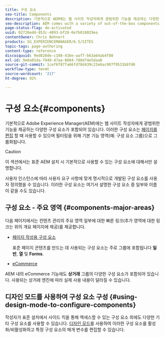 ```yaml
---
title: 구성 요소
seo-title: Components
description: 기본적으로 AEM에는 웹 사이트 작성자에게 광범위한 기능을 제공하는 다양한 구성 요소가 포함되어 있습니다.
seo-description: AEM comes with a variety of out-of-the-box components that provide comprehensive functionality for website authors.
page-status-flag: de-activated
uuid: 02720edd-853c-4893-bf28-0e7b018029ea
contentOwner: Chris Bohnert
products: SG_EXPERIENCEMANAGER/6.5/SITES
topic-tags: page-authoring
content-type: reference
discoiquuid: 9ed820de-c108-416e-aaf7-b63a64ab4f80
exl-id: 9e0a01da-7940-47aa-8604-788d74e5daa0
source-git-commit: 1cef6f87fa66fd78d439c23e6ac907f9531b8fd6
workflow-type: tm+mt
source-wordcount: '217'
ht-degree: 92%

---
```


# 구성 요소{#components}

기본적으로 Adobe Experience Manager(AEM)에는 웹 사이트 작성자에게 광범위한 기능을 제공하는 다양한 구성 요소가 포함되어 있습니다. 이러한 구성 요소는 [페이지를 편집](/help/sites-classic-ui-authoring/classic-page-author-edit-content.md) 할 때 사용할 수 있으며 필터링을 위해 기본 기능 영역(예: 구성 요소 그룹)으로 그룹화됩니다.

>[!CAUTION]
>
>이 섹션에서는 표준 AEM 설치 시 기본적으로 사용할 수 있는 구성 요소에 대해서만 설명합니다.
>
>사용자 인스턴스에 따라 사용자 요구 사항에 맞게 명시적으로 개발된 구성 요소를 사용자 정의했을 수 있습니다. 이러한 구성 요소는 여기서 설명한 구성 요소 중 일부와 이름이 같을 수도 있습니다.

## 구성 요소 - 주요 영역 {#components-major-areas}

다음 페이지에서는 컨텐츠 관리의 주요 영역 일부에 대한 빠른 링크(추가 영역에 대한 링크는 위의 개요 페이지에 제공)를 제공합니다.

* [페이지 작성용 구성 요소](/help/sites-classic-ui-authoring/classic-page-author-edit-mode.md)

   표준 페이지 콘텐츠를 만드는 데 사용되는 구성 요소는 주로 그룹에 포함됩니다 **일반**, **열** 및 **Forms**.

* [eCommerce](/help/commerce/cif-classic/administering/ecommerce.md)

   
AEM 내의 eCommerce 기능에도 **상거래** 그룹의 다양한 구성 요소가 포함되어 있습니다. 사용되는 상거래 엔진에 따라 실제 사용 내용이 달라질 수 있습니다.

## 디자인 모드를 사용하여 구성 요소 구성 {#using-design-mode-to-configure-components}

작성자가 표준 설치에서 사이드 킥을 통해 액세스할 수 있는 구성 요소 외에도 다양한 기타 구성 요소를 사용할 수 있습니다. [디자인 모드](/help/sites-classic-ui-authoring/classic-page-author-design-mode.md#enable-disable-components)를 사용하여 이러한 구성 요소를 활성화/비활성화하고 특정 구성 요소의 매개 변수를 편집할 수 있습니다.

